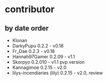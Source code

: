 # contributor
## by date order
- Klonan
- DarkyPupu 0.2.2 - v0.18
- Fr_Dae 0.2.3 - v0.18
- Hannah97Gamer 0.2.09 - v1.1
- Skorpyo 0.2.010 - v1.1 pvp version
- Kannagimoe 0.2.15 - v2.0
- lilys-incendiaries (lily) 0.2.15 - v2.0, review
